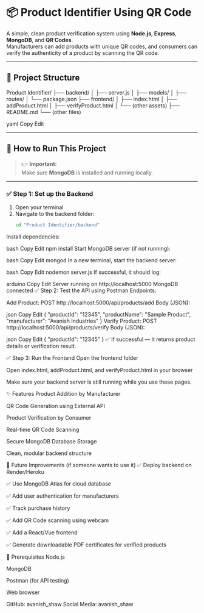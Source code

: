 # 📦 Product Identifier Using QR Code

A simple, clean product verification system using **Node.js**, **Express**, **MongoDB**, and **QR Codes**.  
Manufacturers can add products with unique QR codes, and consumers can verify the authenticity of a product by scanning the QR code.

---

## 📁 Project Structure

Product Identifier/ ├── backend/ │ ├── server.js │ ├── models/ │ ├── routes/ │ └── package.json ├── frontend/ │ ├── index.html │ ├── addProduct.html │ ├── verifyProduct.html │ └── (other assets) ├── README.md └── (other files)

yaml
Copy
Edit

---

## 🚀 How to Run This Project

> 👉 **Important:**  
> Make sure **MongoDB** is installed and running locally.

---

### ✅ Step 1: Set up the Backend

1. Open your terminal  
2. Navigate to the backend folder:
   ```bash
   cd "Product Identifier/backend"
Install dependencies:

bash
Copy
Edit
npm install
Start MongoDB server (if not running):

bash
Copy
Edit
mongod
In a new terminal, start the backend server:

bash
Copy
Edit
nodemon server.js
If successful, it should log:

arduino
Copy
Edit
Server running on http://localhost:5000
MongoDB connected
✅ Step 2: Test the API using Postman
Endpoints:

Add Product:
POST http://localhost:5000/api/products/add
Body (JSON):

json
Copy
Edit
{
  "productId": "12345",
  "productName": "Sample Product",
  "manufacturer": "Avanish Industries"
}
Verify Product:
POST http://localhost:5000/api/products/verify
Body (JSON):

json
Copy
Edit
{
  "productId": "12345"
}
✅ If successful — it returns product details or verification result.

✅ Step 3: Run the Frontend
Open the frontend folder

Open index.html, addProduct.html, and verifyProduct.html in your browser

Make sure your backend server is still running while you use these pages.

✨ Features
Product Addition by Manufacturer

QR Code Generation using External API

Product Verification by Consumer

Real-time QR Code Scanning

Secure MongoDB Database Storage

Clean, modular backend structure

🌱 Future Improvements (if someone wants to use it)
✅ Deploy backend on Render/Heroku

✅ Use MongoDB Atlas for cloud database

✅ Add user authentication for manufacturers

✅ Track purchase history

✅ Add QR Code scanning using webcam

✅ Add a React/Vue frontend

✅ Generate downloadable PDF certificates for verified products

📌 Prerequisites
Node.js

MongoDB

Postman (for API testing)

Web browser

GitHub: avanish_shaw
Social Media: avanish_shaw
